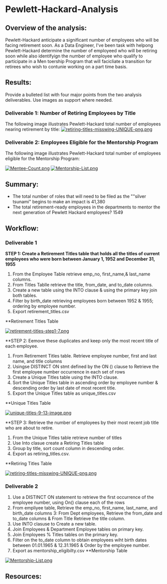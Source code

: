 # Pewlett-Hackard-Analysis

## Overview of the analysis: 
Pewlett-Hackard anticipate a significant number of employees who will be facing retirement soon. As a Data Engineer, I've been task with helpong Pewlett-Hackard
determine the number of employeed who will be retiring soon while also identifyign the number of employee who qualify to participate in a Men toership Program that will facicliate a transition for retirees who wish to contunie working on a part time basis. 

## Results: 
Provide a bulleted list with four major points from the two analysis deliverables. Use images as support where needed.
### Deliverable 1: Number of Retiring Employees by Title
The following image illustrates Pewlett-Hackard total number of employees nearing retirement by title: 
[![retiring-titles-misswing-UNIQUE-png.png](https://i.postimg.cc/HswbggKD/retiring-titles-misswing-UNIQUE-png.png)](https://postimg.cc/KRY1PdxJ)

### Deliverable 2: Employees Eligible for the Mentorship Program
The following image illustrates Pewlett-Hackard total number of employees eligible for the Mentorship Program: 

[![Mentee-Count.png](https://i.postimg.cc/kXVcpzMg/Mentee-Count.png)](https://postimg.cc/8jSMFyr2)
[![Mentorship-List.png](https://i.postimg.cc/Prj2Z2nH/Mentorship-List.png)](https://postimg.cc/3WtXQjwf)

## Summary: 
- The total number of roles that will need to be filed as the ""silver tsunami" begins to make an impact is 41,380
- The total retirement-ready employees in the departments to mentor the next generation of Pewlett Hackard employees? 1549

## Workflow:

### Deliverable 1 
**STEP 1: Create a Retirement Titles table that holds all the titles of current employees who were born between January 1, 1952 and December 31, 1955** 
1. From the Employee Table retrieve emp_no, first_name,& last_name columns. 
2. From Titles Tablle retrieve the title, from_date, and to_date columns. 
3. Create a new table using the INTO clause &  using the primary key join both tables.
4. Filter by birth_date retrieving employees born between 1952 & 1955; ordering by employee number. 
5. Export retirement_titles.csv 

**Retirement Titles Table 

[![retirement-titles-step1-7.png](https://i.postimg.cc/m2ZjrhGN/retirement-titles-step1-7.png)](https://postimg.cc/WtKgWNzh)


**STEP 2: Eemove these duplicates and keep only the most recent title of each employee.

1. From Retirement Titles table. Retrieve employee number, first and last name, and title columns 
2. Usingse DISTINCT ON stmt defined by the ON () clause to Retrieve the first employee number occurrence in each set of rows 
3. Create a Unique Titles table using the INTO clause.
4. Sort the Unique Titles table in ascending order by employee number & descending order by last date of most recent title.
5. Export the Unique Titles table as unique_titles.csv 

**Unique Titles Table 

[![unique-titles-9-13-image.png](https://i.postimg.cc/KzJ61w40/unique-titles-9-13-image.png)](https://postimg.cc/wyRfPWXN)

**STEP 3: Retrieve the number of employees by their most recent job title who are about to retire.

1. From the Unique Titles table retrieve number of titles  
2. Use Into clasue create a Retiring Titles table 
3. Group by title, sort count column in descending order.
4. Export as retiring_titles.csv. 

**Retiring Titles Table 

[![retiring-titles-misswing-UNIQUE-png.png](https://i.postimg.cc/HswbggKD/retiring-titles-misswing-UNIQUE-png.png)](https://postimg.cc/KRY1PdxJ)

### Deliverable 2
1. Use a DISTINCT ON statement to retrieve the first occurrence of the employee number, using On() clause each of the rows 
2. From empliyee table, Retrieve the emp_no, first_name, last_name, and birth_date columns
3: From Dept employees, Retrieve the from_date and to_date columns & From Title Retrieve the title column.
4. Use INTO clasuse to Create a new table.
5. Join Employees & Department Employee tables on primary key.
6. Join Employees % Titles tables on the primary key.
7. Filter on the to_date column to obtain employees wiht birth dates between 01.01.1965 & 12.31.1965 & Order by the employee number.
8. Export as mentorship_eligibilty.csv 
**Mentorship Table 

[![Mentorship-List.png](https://i.postimg.cc/Prj2Z2nH/Mentorship-List.png)](https://postimg.cc/3WtXQjwf)

## Resources:
